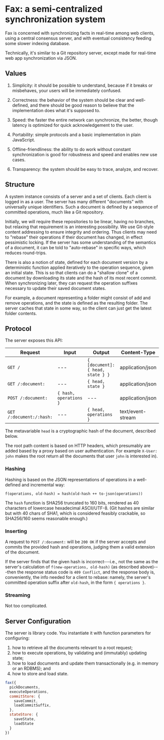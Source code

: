 
# Fax: a semi-centralized synchronization system

Fax is concerned with synchronizing facts in real-time among web
clients, using a central consensus server, and with eventual consistency
feeding some slower indexing database.

Technically, it's similar to a Git repository server, except made for
real-time web app synchronization via JSON.

## Values

1. Simplicity: it should be possible to understand, because if it breaks
   or misbehaves, your users will be immediately confused.

2. Correctness: the behavior of the system should be clear and
   well-defined, and there should be good reason to believe that the
   implementation does what it's supposed to.

3. Speed: the faster the entire network can synchronize, the better,
   though latency is optimized for quick acknowledgement to the user.

4. Portability: simple protocols and a basic implementation in
   plain JavaScript.

5. Offline-friendliness: the ability to do work without constant
   synchronization is good for robustness and speed and enables new
   use cases.

6. Transparency: the system should be easy to trace, analyze,
   and recover.

## Structure

A system instance consists of a server and a set of clients.
Each client is logged in as a user.  The server has many different
"documents" with universally unique identifiers.  Such a document is
defined by a sequence of committed operations, much like a Git
repository.

Initially, we will require these repositories to be linear, having no
branches, but relaxing that requirement is an interesting possibility.
We use Git-style content addressing to ensure integrity and ordering.
Thus clients may need to "rebase" their operations if their document has
changed, in effect pessimistic locking.  If the server has some
understanding of the semantics of a document, it can be told to
"auto-rebase" in specific ways, which reduces round-trips.

There is also a notion of state, defined for each document version by a
deterministic function applied iteratively to the operation sequence,
given an initial state.  This is so that clients can do a "shallow
clone" of a document by downloading its state and the hash of its most
recent commit.  When synchronizing later, they can request the operation
suffixes necessary to update their saved document states.

For example, a document representing a folder might consist of add and
remove operations, and the state is defined as the resulting folder.
The server caches that state in some way, so the client can just get the
latest folder contents.

## Protocol

The server exposes this API:

| Request                   | Input                  | Output                            | Content-Type      |
|---------------------------|------------------------|-----------------------------------|-------------------|
| `GET /`                   | ---                    | `{ [document]: { head, state } }` | application/json  |
| `GET /:document:`         | ---                    | `{ head, state }`                 | application/json  |
| `POST /:document:`        | `{ hash, operations }` | ---                               | application/json  |
| `GET /:document:/:hash:`  | ---                    | `{ head, operations }`            | text/event-stream |

The metavariable `head` is a cryptographic hash of the document,
described below.

The root path content is based on HTTP headers, which presumably are
added based by a proxy based on user authentication. For example
`X-User: john` makes the root return all the documents that user `john`
is interested in).

### Hashing

Hashing is based on the JSON representations of operations in a
well-defined and incremental way:

    f(operations, old-hash) = hash(old-hash ++ to-json(operations))

The `hash` function is SHA256 truncated to 160 bits, rendered as 40
characters of lowercase hexadecimal ASCII/UTF-8.  (Git hashes are
similar but with 40 chars of SHA1, which is considered feasibly
crackable, so SHA256/160 seems reasonable enough.)

### Inserting

A request to `POST /:document:` will be `200 OK` if the server accepts
and commits the provided hash and operations, judging them a valid
extension of the document.

If the server finds that the given hash is incorrect---i.e., not the
same as the server's calculation of `f(new-operations, old-hash)` (as
described above)---then the response status code is `409 Conflict`, and
the response body is, conveniently, the info needed for a client to
rebase: namely, the server's committed operation suffix after
`old-hash`, in the form `{ operations }`.

### Streaming

Not too complicated.

## Server Configuration

The server is library code.  You instantiate it with function parameters
for configuring:

1. how to retrieve all the documents relevant to a root request;
2. how to execute operations, by validating and (immutably) updating
   state;
3. how to load documents and update them transactionally (e.g. in memory
   or an RDBMS); and
4. how to store and load state.

```js
fax({
  pickDocuments,
  executeOperations,
  commitStore: {
    saveCommit,
    loadCommitSuffix,
  },
  stateStore: {
    saveState,
    loadState
  }
})
```

